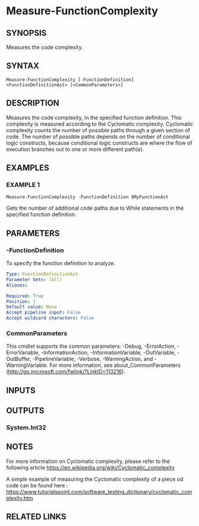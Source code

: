 # Measure-FunctionComplexity

## SYNOPSIS
Measures the code complexity.

## SYNTAX

```
Measure-FunctionComplexity [-FunctionDefinition] <FunctionDefinitionAst> [<CommonParameters>]
```

## DESCRIPTION
Measures the code complexity, in the specified function definition.
This complexity is measured according to the Cyclomatic complexity.
Cyclomatic complexity counts the number of possible paths through a given section of code.
The number of possible paths depends on the number of conditional logic constructs, because conditional logic constructs are where the flow of execution branches out to one or more different path(s).

## EXAMPLES

### EXAMPLE 1
```
Measure-FunctionComplexity -FunctionDefinition $MyFunctionAst
```

Gets the number of additional code paths due to While statements in the specified function definition.

## PARAMETERS

### -FunctionDefinition
To specify the function definition to analyze.

```yaml
Type: FunctionDefinitionAst
Parameter Sets: (All)
Aliases:

Required: True
Position: 1
Default value: None
Accept pipeline input: False
Accept wildcard characters: False
```

### CommonParameters
This cmdlet supports the common parameters: -Debug, -ErrorAction, -ErrorVariable, -InformationAction, -InformationVariable, -OutVariable, -OutBuffer, -PipelineVariable, -Verbose, -WarningAction, and -WarningVariable.
For more information, see about_CommonParameters (http://go.microsoft.com/fwlink/?LinkID=113216).

## INPUTS

## OUTPUTS

### System.Int32

## NOTES
For more information on Cyclomatic complexity, please refer to the following article
https://en.wikipedia.org/wiki/Cyclomatic_complexity

A simple example of measuring the Cyclomatic complexity of a piece od code can be found here :
https://www.tutorialspoint.com/software_testing_dictionary/cyclomatic_complexity.htm

## RELATED LINKS

